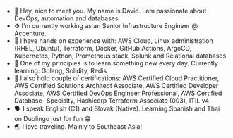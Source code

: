 - 👋 Hey, nice to meet you. My name is David. I am passionate about DevOps, automation and databases.
- ⚙️ I’m currently working as an Senior Infrastructure Engineer @ Accenture.
- 👐 I have hands on experience with: AWS Cloud, Linux administration (RHEL, Ubuntu), Terraform, Docker, GitHub Actions, ArgoCD, Kubernetes, Python, Prometheus stack, Splunk and Relational databases
- 🧠 One of my principles is to learn something new every day. Currently learning: Golang, Solidity, Redis
- 📃 I also hold couple of certifications: AWS Certified Cloud Practitioner, AWS Certified Solutions Architect Associate, AWS Certified Developer Associate, AWS Certified DevOps Engineer Professional, AWS Certified Database- Specialty, Hashicorp Terraform Associate (003), ITIL v4
- 🗣️ I speak English (C1) and Slovak (Native). Learning Spanish and Thai on Duolingo just for fun 😁
- 🌏 I love traveling. Mainly to Southeast Asia!

<!---
david-kraslan/david-kraslan is a ✨ special ✨ repository because its `README.md` (this file) appears on your GitHub profile.
You can click the Preview link to take a look at your changes.
--->

